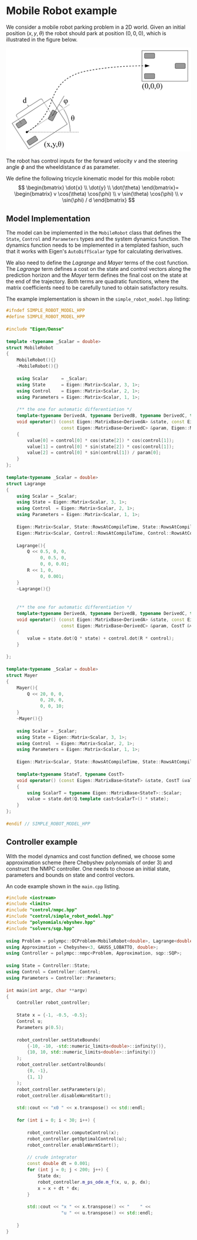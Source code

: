 # Mobile Robot example

We consider a mobile robot parking problem in a 2D world.
Given an initial position $(x,y,\theta)$ the robot should park at position $(0,0,0)$,
which is illustrated in the figure below.

![Screenshot](img/mobile_robot.png)

The robot has control inputs for the forward velocity $v$ and the steering angle $\phi$
and the wheeldistance $d$ as parameter.

We define the following tricycle kinematic model for this mobile robot:
$$
\begin{bmatrix}
\dot{x} \\
\dot{y} \\
\dot{\theta}
\end{bmatrix}=
\begin{bmatrix}
v \cos(\theta) \cos(\phi) \\
v \sin(\theta) \cos(\phi) \\
v \sin(\phi) / d
\end{bmatrix}
$$

## Model Implementation

The model can be implemented in the `MobileRobot` class that defines
the `State`, `Control` and `Parameters` types and the system dynamics function.
The dynamics function needs to be implemented in a templated fashion,
such that it works with Eigen's `AutoDiffScalar` type for calculating derivatives.

We also need to define the _Lagrange_ and _Mayer_ terms of the cost function.
The _Lagrange_ term defines a cost on the state and control vectors along the prediction horizon
and the _Mayer_ term defines the final cost on the state at the end of the trajectory.
Both terms are quadratic functions, where the matrix coefficients need to be carefully tuned to obtain satisfactory results.

The example implementation is shown in the `simple_robot_model.hpp` listing:
```Cpp
#ifndef SIMPLE_ROBOT_MODEL_HPP
#define SIMPLE_ROBOT_MODEL_HPP

#include "Eigen/Dense"

template <typename _Scalar = double>
struct MobileRobot
{
    MobileRobot(){}
    ~MobileRobot(){}

    using Scalar     = _Scalar;
    using State      = Eigen::Matrix<Scalar, 3, 1>;
    using Control    = Eigen::Matrix<Scalar, 2, 1>;
    using Parameters = Eigen::Matrix<Scalar, 1, 1>;

    /** the one for automatic differentiation */
    template<typename DerivedA, typename DerivedB, typename DerivedC, typename DerivedD>
    void operator() (const Eigen::MatrixBase<DerivedA> &state, const Eigen::MatrixBase<DerivedB> &control,
                     const Eigen::MatrixBase<DerivedC> &param, Eigen::MatrixBase<DerivedD> &value) const
    {
        value[0] = control[0] * cos(state[2]) * cos(control[1]);
        value[1] = control[0] * sin(state[2]) * cos(control[1]);
        value[2] = control[0] * sin(control[1]) / param[0];
    }
};

template<typename _Scalar = double>
struct Lagrange
{
    using Scalar = _Scalar;
    using State = Eigen::Matrix<Scalar, 3, 1>;
    using Control  = Eigen::Matrix<Scalar, 2, 1>;
    using Parameters = Eigen::Matrix<Scalar, 1, 1>;

    Eigen::Matrix<Scalar, State::RowsAtCompileTime, State::RowsAtCompileTime> Q;
    Eigen::Matrix<Scalar, Control::RowsAtCompileTime, Control::RowsAtCompileTime> R;

    Lagrange(){
        Q << 0.5, 0, 0,
             0, 0.5, 0,
             0, 0, 0.01;
        R << 1, 0,
             0, 0.001;
    }
    ~Lagrange(){}


    /** the one for automatic differentiation */
    template<typename DerivedA, typename DerivedB, typename DerivedC, typename CostT>
    void operator() (const Eigen::MatrixBase<DerivedA> &state, const Eigen::MatrixBase<DerivedB> &control,
                     const Eigen::MatrixBase<DerivedC> &param, CostT &value) const
    {
        value = state.dot(Q * state) + control.dot(R * control);
    }

};

template<typename _Scalar = double>
struct Mayer
{
    Mayer(){
        Q << 20, 0, 0,
             0, 20, 0,
             0, 0, 10;
    }
    ~Mayer(){}

    using Scalar = _Scalar;
    using State = Eigen::Matrix<Scalar, 3, 1>;
    using Control  = Eigen::Matrix<Scalar, 2, 1>;
    using Parameters = Eigen::Matrix<Scalar, 1, 1>;

    Eigen::Matrix<Scalar, State::RowsAtCompileTime, State::RowsAtCompileTime> Q;

    template<typename StateT, typename CostT>
    void operator() (const Eigen::MatrixBase<StateT> &state, CostT &value) const
    {
        using ScalarT = typename Eigen::MatrixBase<StateT>::Scalar;
        value = state.dot(Q.template cast<ScalarT>() * state);
    }
};

#endif // SIMPLE_ROBOT_MODEL_HPP
```

## Controller example

With the model dynamics and cost function defined,
we choose some approximation scheme (here Chebyshev polynomials of order 3)
and construct the NMPC controller.
One needs to choose an initial state, parameters and bounds on state and control vectors.

An code example shown in the `main.cpp` listing.
```Cpp
#include <iostream>
#include <limits>
#include "control/nmpc.hpp"
#include "control/simple_robot_model.hpp"
#include "polynomials/ebyshev.hpp"
#include "solvers/sqp.hpp"

using Problem = polympc::OCProblem<MobileRobot<double>, Lagrange<double>, Mayer<double>>;
using Approximation = Chebyshev<3, GAUSS_LOBATTO, double>;
using Controller = polympc::nmpc<Problem, Approximation, sqp::SQP>;

using State = Controller::State;
using Control = Controller::Control;
using Parameters = Controller::Parameters;

int main(int argc, char **argv)
{
    Controller robot_controller;

    State x = {-1, -0.5, -0.5};
    Control u;
    Parameters p(0.5);

    robot_controller.setStateBounds(
        {-10, -10, -std::numeric_limits<double>::infinity()},
        {10, 10, std::numeric_limits<double>::infinity()}
    );
    robot_controller.setControlBounds(
        {0, -1},
        {1, 1}
    );
    robot_controller.setParameters(p);
    robot_controller.disableWarmStart();

    std::cout << "x0 " << x.transpose() << std::endl;

    for (int i = 0; i < 30; i++) {

        robot_controller.computeControl(x);
        robot_controller.getOptimalControl(u);
        robot_controller.enableWarmStart();

        // crude integrator
        const double dt = 0.001;
        for (int j = 0; j < 200; j++) {
            State dx;
            robot_controller.m_ps_ode.m_f(x, u, p, dx);
            x = x + dt * dx;
        }

        std::cout << "x " << x.transpose() << "    " <<
                     "u " << u.transpose() << std::endl;

    }
}
```

